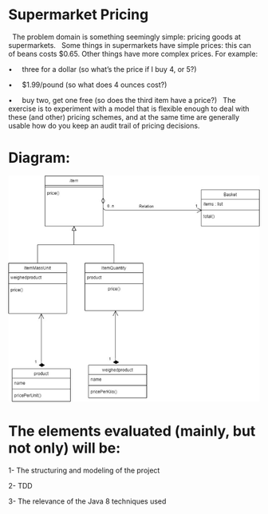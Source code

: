 # Supermarket Pricing
 
The problem domain is something seemingly simple: pricing goods at
supermarkets.
 
Some things in supermarkets have simple prices: this can of beans
costs $0.65. Other things have more complex prices. For example:

•     three for a dollar (so what’s the price if I buy 4, or 5?)

•     $1.99/pound (so what does 4 ounces cost?)

•     buy two, get one free (so does the third item have a price?)
 
The exercise is to experiment with a model that is flexible enough
to deal with these (and other) pricing schemes, and at the same time
are generally usable how do you keep an audit trail of pricing
decisions.

# Diagram:


![alt text](https://github.com/YoussefELHAYANI/MarketPlace/blob/master/diagram.jpg?raw=true)


#  The elements evaluated (mainly, but not only) will be:

1- The structuring and modeling of the project

2- TDD

3- The relevance of the Java 8 techniques used
